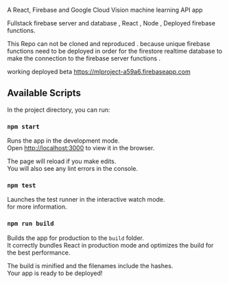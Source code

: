 
A React, Firebase and Google Cloud Vision machine learning API app

Fullstack firebase server and database , React , Node , Deployed firebase functions. 

This Repo can not be cloned and reproduced . 
because unique firebase functions need to be deployed in order for the firestore realtime database to make the connection to the firebase server functions .

working deployed beta https://mlproject-a59a6.firebaseapp.com


## Available Scripts

In the project directory, you can run:

### `npm start`

Runs the app in the development mode.<br>
Open [http://localhost:3000](http://localhost:3000) to view it in the browser.

The page will reload if you make edits.<br>
You will also see any lint errors in the console.

### `npm test`

Launches the test runner in the interactive watch mode.<br>
 for more information.

### `npm run build`

Builds the app for production to the `build` folder.<br>
It correctly bundles React in production mode and optimizes the build for the best performance.

The build is minified and the filenames include the hashes.<br>
Your app is ready to be deployed!
